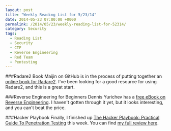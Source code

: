```yaml
---
layout: post
title: "Weekly Reading List for 5/23/14"
date: 2014-05-23 07:00:00 +0000
permalink: /2014/05/23/weekly-reading-list-for-52314/
category: Security
tags:
  - Reading List
  - Security
  - CTF
  - Reverse Engineering
  - Red Team
  - Pentesting
---
```

###Radare2 Book
Maijin on GitHub is in the process of putting together an [online book for Radare2](https://radare.gitbooks.io/radare2book/).  I've been looking for a good resource for using Radare2, and this is a great start.

###Reverse Engineering for Beginners
Dennis Yurichev has a [free eBook on Reverse Engineering](http://yurichev.com/RE-book.html).  I haven't gotten through it yet, but it looks interesting, and you can't beat the price.

###Hacker Playbook
Finally, I finished up [The Hacker Playbook: Practical Guide To Penetration Testing](http://www.amazon.com/gp/product/1494932636/ref=as_li_tl?ie=UTF8&camp=1789&creative=390957&creativeASIN=1494932636&linkCode=as2&tag=systemovecom-20) this week.  You can find [my full review here](/2014/05/21/book-review-the-hacker-playbook/).
